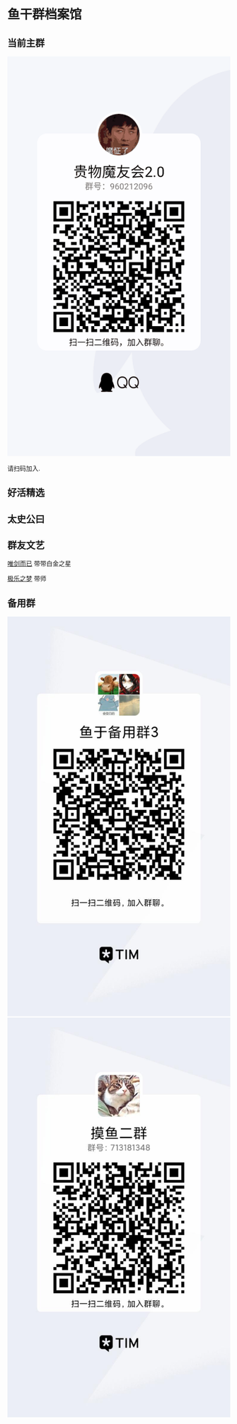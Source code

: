 # 鱼干群档案馆

## 当前主群

![二维码](2021-01-19-00-49-58.png)

请扫码加入.

## 好活精选

## 太史公曰

## 群友文艺

[唯剑而已](https://m.qidian.com/book/1025458662) 带带白金之星

[极乐之梦](https://github.com/trotsky1997/elysium_dream) 带师

## 备用群

![](2021-01-19-12-23-42.png)
![](2021-01-19-12-23-53.png)